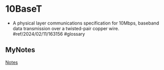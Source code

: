 # 10BaseT
- A physical layer communications specification for 10Mbps, baseband data transmission over a twisted-pair copper wire. #ref/2024/02/11/163156 #glossary
## MyNotes
[Notes](mynotes/10baset-notes.md)
